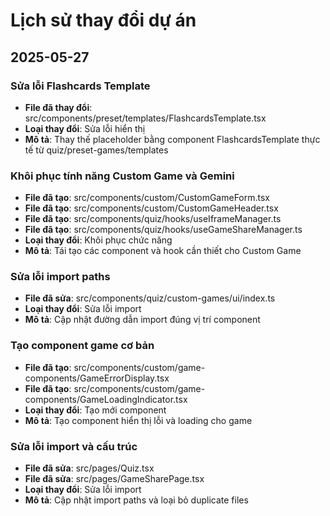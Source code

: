 
# Lịch sử thay đổi dự án

## 2025-05-27

### Sửa lỗi Flashcards Template
- **File đã thay đổi**: src/components/preset/templates/FlashcardsTemplate.tsx
- **Loại thay đổi**: Sửa lỗi hiển thị
- **Mô tả**: Thay thế placeholder bằng component FlashcardsTemplate thực tế từ quiz/preset-games/templates

### Khôi phục tính năng Custom Game và Gemini
- **File đã tạo**: src/components/custom/CustomGameForm.tsx
- **File đã tạo**: src/components/custom/CustomGameHeader.tsx  
- **File đã tạo**: src/components/quiz/hooks/useIframeManager.ts
- **File đã tạo**: src/components/quiz/hooks/useGameShareManager.ts
- **Loại thay đổi**: Khôi phục chức năng
- **Mô tả**: Tái tạo các component và hook cần thiết cho Custom Game

### Sửa lỗi import paths
- **File đã sửa**: src/components/quiz/custom-games/ui/index.ts
- **Loại thay đổi**: Sửa lỗi import
- **Mô tả**: Cập nhật đường dẫn import đúng vị trí component

### Tạo component game cơ bản
- **File đã tạo**: src/components/custom/game-components/GameErrorDisplay.tsx
- **File đã tạo**: src/components/custom/game-components/GameLoadingIndicator.tsx
- **Loại thay đổi**: Tạo mới component
- **Mô tả**: Tạo component hiển thị lỗi và loading cho game

### Sửa lỗi import và cấu trúc
- **File đã sửa**: src/pages/Quiz.tsx  
- **File đã sửa**: src/pages/GameSharePage.tsx
- **Loại thay đổi**: Sửa lỗi import
- **Mô tả**: Cập nhật import paths và loại bỏ duplicate files
